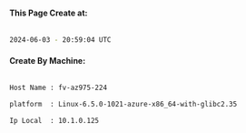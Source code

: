 
   
#### This Page Create at:

```bash

2024-06-03 - 20:59:04 UTC

```

#### Create By Machine:

```bash

Host Name : fv-az975-224

platform  : Linux-6.5.0-1021-azure-x86_64-with-glibc2.35

Ip Local  : 10.1.0.125

```

